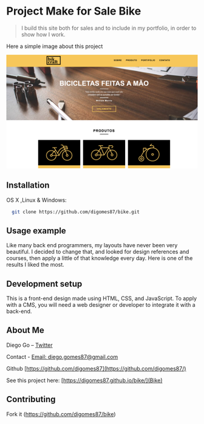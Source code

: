 
# Project Make for Sale Bike
> I build this site both for sales and to include in my portfolio, in order to show how I work.



Here a simple image about this project

![](assets/bike.png)

## Installation

OS X ,Linux & Windows:

```sh
  git clone https://github.com/digomes87/bike.git
```


## Usage example

Like many back end programmers, my layouts have never been very beautiful. I decided to change that, and looked for design references and courses, then apply a little of that knowledge every day. Here is one of the results I liked the most.


## Development setup
  This is a front-end design made using HTML, CSS, and JavaScript. To apply with a CMS, you will need a web designer or developer to integrate it with a back-end.



## About Me

Diego Go – [Twitter](https://twitter.com/@DevDiegoGo) 


Contact - [Email: diego.gomes87@gmail.com](diego.gomes87@gmail.com)


Github [https://github.com/digomes87](https://github.com/digomes87/) 

See this project here: [https://digomes87.github.io/bike/](Bike)

## Contributing

Fork it (<https://github.com/digomes87/bike>)
